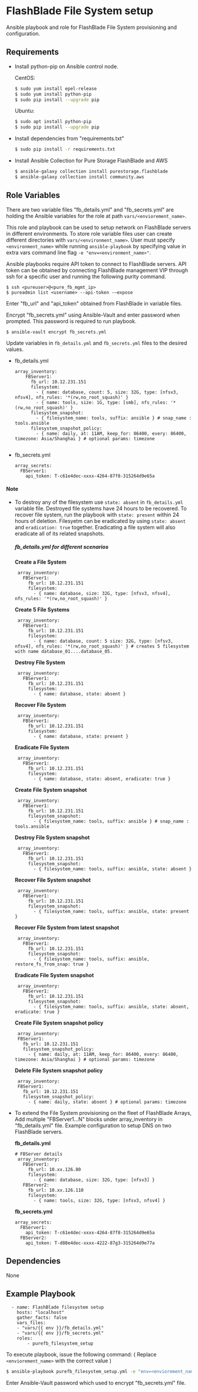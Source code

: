 FlashBlade File System setup
=========

Ansible playbook and role for FlashBlade File System provisioning and configuration.


Requirements
------------

* Install python-pip on Ansible control node.

  CentOS:
    ```bash
    $ sudo yum install epel-release
    $ sudo yum install python-pip
    $ sudo pip install --upgrade pip
    ```
  Ubuntu:
    ```bash
    $ sudo apt install python-pip
    $ sudo pip install --upgrade pip
    ```

* Install dependencies from "requirements.txt"
    ```bash
    $ sudo pip install -r requirements.txt 
    ```
* Install Ansible Collection for Pure Storage FlashBlade and AWS
    ```bash
    $ ansible-galaxy collection install purestorage.flashblade
    $ ansible-galaxy collection install community.aws
    ```

Role Variables
--------------

There are two variable files "fb_details.yml" and "fb_secrets.yml" are holding the Ansible variables for the role at path `vars/<enviorement_name>`. 

This role and playbook can be used to setup network on FlashBlade servers in different environments. To store role variable files user can create different directories with `vars/<environment_name>`. User must specify `<environment_name>` while running `ansible-playbook` by specifying value in extra vars command line flag `-e "env=<environment_name>"`.

Ansible playbooks require API token to connect to FlashBlade servers. API token can be obtained by connecting FlashBlade management VIP through ssh for a specific user and running the following purity command.
   ```
   $ ssh <pureuser>@<pure_fb_mgmt_ip>
   $ pureadmin list <username> --api-token -–expose
   ```
Enter "fb_url" and "api_token" obtained from FlashBlade in variable files.

Encrypt "fb_secrets.yml" using Ansible-Vault and enter password when prompted. This password is required to run playbook.
```
$ ansible-vault encrypt fb_secrets.yml
```

Update variables in `fb_details.yml` and `fb_secrets.yml` files to the desired values.

* fb_details.yml
    ```
    array_inventory:               
        FBServer1:
          fb_url: 10.12.231.151                    
          filesystem:
            - { name: database, count: 5, size: 32G, type: [nfsv3, nfsv4], nfs_rules: '*(rw,no_root_squash)' } 
            - { name: tools, size: 1G, type: [smb], nfs_rules: '*(rw,no_root_squash)' } 
          filesystem_snapshot: 
            - { filesystem_name: tools, suffix: ansible } # snap_name : tools.ansible
          filesystem_snapshot_policy:
            - { name: daily, at: 11AM, keep_for: 86400, every: 86400, timezone: Asia/Shanghai } # optional params: timezone
                       
    ```

* fb_secrets.yml
    ```
    array_secrets:               
      FBServer1:
        api_token: T-c61e4dec-xxxx-4264-87f8-315264d9e65a
    ```
#### Note
 * To destroy any of the filesystem use `state: absent` in `fb_details.yml` variable file. Destroyed file systems have 24 hours to be recovered. To recover file system, run the playbook with `state: present` within 24 hours of deletion. Filesyetm can be eradicated by using `state: absent` and `eradication: true` together. Eradicating a file system will also eradicate all of its related snapshots. 

   ##### fb_details.yml for different scenarios  
   
   **Create a File System**
   ```
    array_inventory:               
      FBServer1:
        fb_url: 10.12.231.151                    
        filesystem:
          - { name: database, size: 32G, type: [nfsv3, nfsv4], nfs_rules: '*(rw,no_root_squash)' }                         
   ```
 
   **Create 5 File Systems**
   ```
    array_inventory:               
      FBServer1:
        fb_url: 10.12.231.151                    
        filesystem:
          - { name: database, count: 5 size: 32G, type: [nfsv3, nfsv4], nfs_rules: '*(rw,no_root_squash)' } # creates 5 filesystem with name database_01....database_05.              
   ```    
   **Destroy File System**
   ```
    array_inventory:               
      FBServer1:
        fb_url: 10.12.231.151                    
        filesystem:
          - { name: database, state: absent }           
   ``` 
   **Recover File System**
   ```
    array_inventory:               
      FBServer1:
        fb_url: 10.12.231.151                    
        filesystem:
          - { name: database, state: present }           
   ```
   **Eradicate File System**
   ```
    array_inventory:               
      FBServer1:
        fb_url: 10.12.231.151                    
        filesystem:
          - { name: database, state: absent, eradicate: true }           
   ``` 
   **Create File System snapshot**
   ```
    array_inventory:               
      FBServer1:
        fb_url: 10.12.231.151                    
        filesystem_snapshot: 
          - { filesystem_name: tools, suffix: ansible } # snap_name : tools.ansible         
   ```
   **Destroy File System snapshot**
   ```
    array_inventory:               
      FBServer1:
        fb_url: 10.12.231.151                    
        filesystem_snapshot: 
          - { filesystem_name: tools, suffix: ansible, state: absent }
   ```
   **Recover File System snapshot**
   ```
    array_inventory:               
      FBServer1:
        fb_url: 10.12.231.151                    
        filesystem_snapshot: 
          - { filesystem_name: tools, suffix: ansible, state: present }
   ```
   **Recover File System from latest snapshot**
   ```
    array_inventory:               
      FBServer1:
        fb_url: 10.12.231.151                    
        filesystem_snapshot: 
          - { filesystem_name: tools, suffix: ansible, restore_fs_from_snap: true }
   ```
   **Eradicate File System snapshot**
   ```
    array_inventory:               
      FBServer1:
        fb_url: 10.12.231.151                    
        filesystem_snapshot: 
          - { filesystem_name: tools, suffix: ansible, state: absent, eradicate: true }
   ```
   **Create File System snapshot policy**
   ```
    array_inventory:               
    FBServer1:
      fb_url: 10.12.231.151                    
      filesystem_snapshot_policy:
        - { name: daily, at: 11AM, keep_for: 86400, every: 86400, timezone: Asia/Shanghai } # optional params: timezone
   ```
   **Delete File System snapshot policy**
   ```
    array_inventory:               
    FBServer1:
      fb_url: 10.12.231.151                    
      filesystem_snapshot_policy:
        - { name: daily, state: absent } # optional params: timezone
   ```
 * To extend the File System provisioning on the fleet of FlashBlade Arrays, Add multiple "FBServer1...N" blocks under array_inventory in "fb_details.yml" file.
 Example configuration to setup DNS on two FlashBlade servers.
   
   **fb_details.yml**
   ```
   # FBServer details
    array_inventory:               
      FBServer1:
        fb_url: 10.xx.126.80
        filesystem:
          - { name: database, size: 32G, type: [nfsv3] }   
      FBServer2:
        fb_url: 10.xx.126.110
        filesystem:
          - { name: tools, size: 32G, type: [nfsv3, nfsv4] }  
    ```
    **fb_secrets.yml**
    ```
    array_secrets:               
      FBServer1:
        api_token: T-c61e4dec-xxxx-4264-87f8-315264d9e65a
      FBServer2:
        api_token: T-d88e4dec-xxxx-4222-87g3-315264d9e77a
    ```
Dependencies
------------

None

Example Playbook
----------------

      - name: FlashBlade filesystem setup
        hosts: "localhost"
        gather_facts: false
        vars_files:
        - "vars/{{ env }}/fb_details.yml"
        - "vars/{{ env }}/fb_secrets.yml"
        roles:
            - purefb_filesystem_setup

To execute playbook, issue the following command:
( Replace `<enviorement_name>` with the correct value )
   ```bash
   $ ansible-playbook purefb_filesystem_setup.yml -e "env=<enviorement_name>" --ask-vault-pass
   ```
Enter Ansible-Vault password which used to encrypt "fb_secrets.yml" file.
